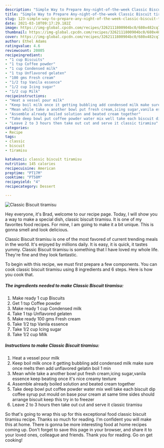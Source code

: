 ```yaml
---
description: "Simple Way to Prepare Any-night-of-the-week Classic Biscuit tiramisu"
title: "Simple Way to Prepare Any-night-of-the-week Classic Biscuit tiramisu"
slug: 123-simple-way-to-prepare-any-night-of-the-week-classic-biscuit-tiramisu
date: 2021-03-10T09:17:29.182Z
image: https://img-global.cpcdn.com/recipes/3262111800904bc0/680x482cq70/classic-biscuit-tiramisu-recipe-main-photo.jpg
thumbnail: https://img-global.cpcdn.com/recipes/3262111800904bc0/680x482cq70/classic-biscuit-tiramisu-recipe-main-photo.jpg
cover: https://img-global.cpcdn.com/recipes/3262111800904bc0/680x482cq70/classic-biscuit-tiramisu-recipe-main-photo.jpg
author: Ethel Adams
ratingvalue: 4.6
reviewcount: 20805
recipeingredient:
- "1 cup Biscuits"
- "1 tsp Coffee powder"
- "1 cup Condensed milk"
- "1 tsp Unflavored gelaten"
- "100 gms Fresh cream"
- "1/2 tsp Vanila essence"
- "1/2 cup Icing sugar"
- "1/2 cup Milk"
recipeinstructions:
- "Heat a vessel pour milk"
- "Keep boil milk once it getting bubbling add condensed milk make sure once melts then add unflavored gelatin boil 1 min"
- "Mean while take a another bowl put fresh cream,icing sugar,vanila essence keep beating once it&#39;s nice creamy texture"
- "Assemble already boiled solution and beated cream together"
- "Take deep bowl put coffee powder water mix well take each biscuit dip coffee syrup put mould on base pour cream at same time sides should arrange biscuit keep this try in to freezer"
- "Leave 2 to 3 hours then take out cut and serve it classic tiramisu"
categories:
- Recipe
tags:
- classic
- biscuit
- tiramisu

katakunci: classic biscuit tiramisu 
nutrition: 145 calories
recipecuisine: American
preptime: "PT17M"
cooktime: "PT58M"
recipeyield: "4"
recipecategory: Dessert

---
```



![Classic Biscuit tiramisu](https://img-global.cpcdn.com/recipes/3262111800904bc0/680x482cq70/classic-biscuit-tiramisu-recipe-main-photo.jpg)

Hey everyone, it's Brad, welcome to our recipe page. Today, I will show you a way to make a special dish, classic biscuit tiramisu. It is one of my favorites food recipes. For mine, I am going to make it a bit unique. This is gonna smell and look delicious.



Classic Biscuit tiramisu is one of the most favored of current trending meals in the world. It's enjoyed by millions daily. It is easy, it is quick, it tastes yummy. Classic Biscuit tiramisu is something that I have loved my whole life. They're fine and they look fantastic.


To begin with this recipe, we must first prepare a few components. You can cook classic biscuit tiramisu using 8 ingredients and 6 steps. Here is how you cook that.

<!--inarticleads1-->

##### The ingredients needed to make Classic Biscuit tiramisu:

1. Make ready 1 cup Biscuits
1. Get 1 tsp Coffee powder
1. Make ready 1 cup Condensed milk
1. Take 1 tsp Unflavored gelaten
1. Make ready 100 gms Fresh cream
1. Take 1/2 tsp Vanila essence
1. Take 1/2 cup Icing sugar
1. Take 1/2 cup Milk




<!--inarticleads2-->

##### Instructions to make Classic Biscuit tiramisu:

1. Heat a vessel pour milk
1. Keep boil milk once it getting bubbling add condensed milk make sure once melts then add unflavored gelatin boil 1 min
1. Mean while take a another bowl put fresh cream,icing sugar,vanila essence keep beating once it&#39;s nice creamy texture
1. Assemble already boiled solution and beated cream together
1. Take deep bowl put coffee powder water mix well take each biscuit dip coffee syrup put mould on base pour cream at same time sides should arrange biscuit keep this try in to freezer
1. Leave 2 to 3 hours then take out cut and serve it classic tiramisu




So that's going to wrap this up for this exceptional food classic biscuit tiramisu recipe. Thanks so much for reading. I'm confident you will make this at home. There is gonna be more interesting food at home recipes coming up. Don't forget to save this page in your browser, and share it to your loved ones, colleague and friends. Thank you for reading. Go on get cooking!
